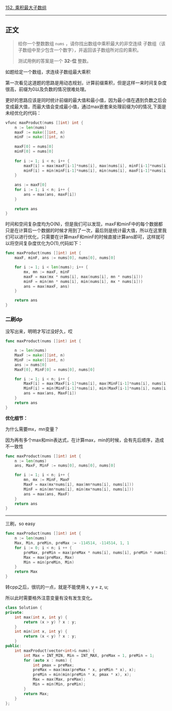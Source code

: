 [152. 乘积最大子数组](https://leetcode.cn/problems/maximum-product-subarray/)

----

## 正文

>给你一个整数数组 `nums` ，请你找出数组中乘积最大的非空连续 子数组（该子数组中至少包含一个数字），并返回该子数组所对应的乘积。
>
>测试用例的答案是一个 **32-位** 整数。

如题给定一个数组，求连续子数组最大乘积

第一次看见这道题的思路是用动态规划，计算前缀乘积，但是这样一来时间复杂度很高，前缀为0以及负数的情况很难处理。

更好的思路应该是同时统计前缀的最大值和最小值，因为最小值在遇到负数之后会变成最大值，而最大值会变成最小值，通过max嵌套来处理前缀为0的情况,下面是未经优化的代码：

```go
vfunc maxProduct(nums []int) int {
    n := len(nums)
    maxF := make([]int, n)
    minF := make([]int, n)
    
    maxF[0] = nums[0]
    minF[0] = nums[0]
    
    for i := 1; i < n; i++ {
        maxF[i] = max(maxF[i-1]*nums[i], max(nums[i], minF[i-1]*nums[i]))
        minF[i] = min(minF[i-1]*nums[i], min(nums[i], maxF[i-1]*nums[i]))
    }
    
    ans := maxF[0]
    for i := 1; i < n; i++ {
        ans = max(ans, maxF[i])
    }
    
    return ans
}
```

时间和空间复杂度均为O(N)，但是我们可以发现，maxF和minF中的每个数据都只是在计算后一个数据的时候才用到了一次，最后则是统计最大值，所以在这里我们可以进行优化，只需要在计算maxF和minF的时候直接计算ans即可，这样就可以将空间复杂度优化为O(1),代码如下：

```go
func maxProduct(nums []int) int {
    maxF, minF, ans := nums[0], nums[0], nums[0]

    for i := 1; i < len(nums); i++ {
        mx, mn := maxF, minF
        maxF = max(mx * nums[i], max(nums[i], mn * nums[i]))
        minF = min(mn * nums[i], min(nums[i], mx * nums[i]))
        ans = max(maxF, ans)
    }

    return ans
}
```



### 二刷dp

没写出来，明明才写过没好久，哎

```go
func maxProduct(nums []int) int {

	n := len(nums)
	MaxF := make([]int, n)
	MinF := make([]int, n)
    ans := nums[0]
	MaxF[0], MinF[0] = nums[0], nums[0]

	for i := 1; i < n; i++ {
		MaxF[i] = max(MaxF[i-1]*nums[i], max(MinF[i-1]*nums[i], nums[i]))
		MinF[i] = min(MinF[i-1]*nums[i], min(MaxF[i-1]*nums[i], nums[i]))
        ans = max(ans, MaxF[i])
	}
    return ans
}
```

**优化细节：**

为什么需要mx，mn变量？

因为再有多个max和min表达式，在计算max，min的时候，会有先后顺序，造成不一致性

```go
func maxProduct(nums []int) int {
	n := len(nums)
	ans, MaxF, MinF := nums[0], nums[0], nums[0]

	for i := 1; i < n; i++ {
        mn, mx := MinF, MaxF
		MaxF = max(mx*nums[i], max(mn*nums[i], nums[i]))
		MinF = min(mn*nums[i], min(mx*nums[i], nums[i]))
        ans = max(ans, MaxF)
	}
    return ans
}
```



----

三刷，so easy

```go
func maxProduct(nums []int) int {
    n := len(nums)
    Max, Min, preMin, preMax := -114514, -114514, 1, 1
    for i := 0; i < n; i ++ {
        preMax, preMin = max(preMax * nums[i], nums[i], preMin * nums[i]), min(preMax * nums[i], nums[i], preMin * nums[i])
        Max = max(preMax, Max)
        Min = min(preMin, Min)
    }
    return Max
}
```



转cpp之后，很坑的一点，就是不能使用 x, y = z, u;

所以此时需要格外注意变量有没有发生变化。

```cpp
class Solution {
private:
    int max(int x, int y) {
        return (x > y) ? x : y;
    }
    int min(int x, int y) {
        return (x < y) ? x : y;
    }
public:
    int maxProduct(vector<int>& nums) {
        int Max = INT_MIN, Min = INT_MAX, preMax = 1, preMin = 1;
        for (auto x : nums) {
            int pmax = preMax;
            preMax = max(max(preMax * x, preMin * x), x);
            preMin = min(min(preMin * x, pmax * x), x);
            Max = max(Max, preMax);
            Min = min(Min, preMin);
        }
        return Max;
    }
};


```

